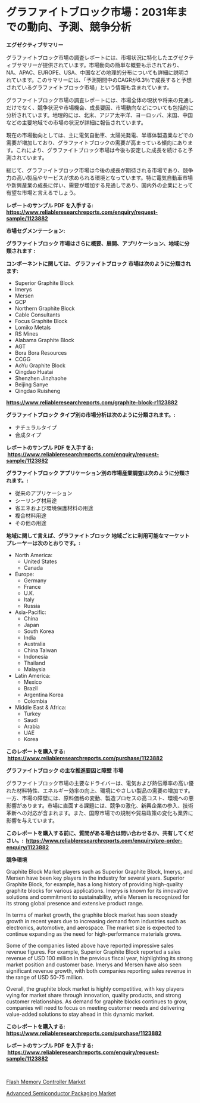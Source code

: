 <p><h1>グラファイトブロック市場：2031年までの動向、予測、競争分析</h1></p><p><strong>エグゼクティブサマリー</strong></p>
<p><p>グラファイトブロック市場の調査レポートには、市場状況に特化したエグゼクティブサマリーが提供されています。市場動向の簡単な概要も示されており、NA、APAC、EUROPE、USA、中国などの地理的分布についても詳細に説明されています。このサマリーには、「予測期間中のCAGRが6.3％で成長すると予想されているグラファイトブロック市場」という情報も含まれています。</p><p>グラファイトブロック市場の調査レポートには、市場全体の現状や将来の見通しだけでなく、競争状況や市場機会、成長要因、市場動向などについても包括的に分析されています。地理的には、北米、アジア太平洋、ヨーロッパ、米国、中国などの主要地域での市場の状況が詳細に報告されています。</p><p>現在の市場動向としては、主に電気自動車、太陽光発電、半導体製造業などでの需要が増加しており、グラファイトブロックの需要が高まっている傾向にあります。これにより、グラファイトブロック市場は今後も安定した成長を続けると予測されています。</p><p>総じて、グラファイトブロック市場は今後の成長が期待される市場であり、競争力の高い製品やサービスが求められる環境となっています。特に電気自動車市場や新興産業の成長に伴い、需要が増加する見通しであり、国内外の企業にとって有望な市場と言えるでしょう。</p></p>
<p><strong>レポートのサンプル PDF を入手する: <a href="https://www.reliableresearchreports.com/enquiry/request-sample/1123882">https://www.reliableresearchreports.com/enquiry/request-sample/1123882</a></strong></p>
<p><strong>市場セグメンテーション:</strong></p>
<p><strong> グラファイトブロック 市場はさらに概要、展開、アプリケーション、地域に分類されます :</strong></p>
<p><strong>コンポーネントに関しては、 グラファイトブロック 市場は次のように分類されます: &nbsp;</strong></p>
<p><ul><li>Superior Graphite Block</li><li>Imerys</li><li>Mersen</li><li>GCP</li><li>Northern Graphite Block</li><li>Cable Consultants</li><li>Focus Graphite Block</li><li>Lomiko Metals</li><li>RS Mines</li><li>Alabama Graphite Block</li><li>AGT</li><li>Bora Bora Resources</li><li>CCGG</li><li>AoYu Graphite Block</li><li>Qingdao Huatai</li><li>Shenzhen Jinzhaohe</li><li>Beijing Sanye</li><li>Qingdao Ruisheng</li></ul></p>
<p><strong><a href="https://www.reliableresearchreports.com/graphite-block-r1123882">https://www.reliableresearchreports.com/graphite-block-r1123882</a></strong></p>
<p><strong> グラファイトブロック タイプ別の市場分析は次のように分類されます。:</strong></p>
<p><ul><li>ナチュラルタイプ</li><li>合成タイプ</li></ul></p>
<p><strong>レポートのサンプル PDF を入手する: &nbsp;<a href="https://www.reliableresearchreports.com/enquiry/request-sample/1123882">https://www.reliableresearchreports.com/enquiry/request-sample/1123882</a></strong></p>
<p><strong> グラファイトブロック アプリケーション別の市場産業調査は次のように分類されます。:</strong></p>
<p><ul><li>従来のアプリケーション</li><li>シーリング材用途</li><li>省エネおよび環境保護材料の用途</li><li>複合材料用途</li><li>その他の用途</li></ul></p>
<p><strong>地域に関して言えば、グラファイトブロック 地域ごとに利用可能なマーケットプレーヤーは次のとおりです。:</strong></p>
<p><ul>
    <li>
        North America:
        <ul>
            <li>United States</li>
            <li>Canada</li>
        </ul>
    </li>
    <li>
        Europe:
        <ul>
            <li>Germany</li>
            <li>France</li>
            <li>U.K.</li>
            <li>Italy</li>
            <li>Russia</li>
        </ul>
    </li>
    <li>
        Asia-Pacific:
        <ul>
            <li>China</li>
            <li>Japan</li>
            <li>South Korea</li>
            <li>India</li>
            <li>Australia</li>
            <li>China Taiwan</li>
            <li>Indonesia</li>
            <li>Thailand</li>
            <li>Malaysia</li>
        </ul>
    </li>
    <li>
        Latin America:
        <ul>
            <li>Mexico</li>
            <li>Brazil</li>
            <li>Argentina Korea</li>
            <li>Colombia</li>
        </ul>
    </li>
    <li>
        Middle East & Africa:
        <ul>
            <li>Turkey</li>
            <li>Saudi</li>
            <li>Arabia</li>
            <li>UAE</li>
            <li>Korea</li>
        </ul>
    </li>
    </ul></p>
<p><strong>このレポートを購入する: &nbsp;<a href="https://www.reliableresearchreports.com/purchase/1123882">https://www.reliableresearchreports.com/purchase/1123882</a></strong></p>
<p><strong>グラファイトブロック の主な推進要因と障壁 市場</strong></p>
<p><p>グラファイトブロック市場の主要なドライバーは、電気および熱伝導率の高い優れた材料特性、エネルギー効率の向上、環境にやさしい製品の需要の増加です。一方、市場の障壁には、原料価格の変動、製造プロセスの高コスト、環境への悪影響があります。市場に直面する課題には、競争の激化、新興企業の参入、技術革新への対応が含まれます。また、国際市場での規制や貿易政策の変化も業界に影響を与えています。</p></p>
<p><strong>このレポートを購入する前に、質問がある場合は問い合わせるか、共有してください。:&nbsp; <a href="https://www.reliableresearchreports.com/enquiry/pre-order-enquiry/1123882">https://www.reliableresearchreports.com/enquiry/pre-order-enquiry/1123882</a></strong></p>
<p><strong>競争環境</strong></p>
<p><p>Graphite Block Market players such as Superior Graphite Block, Imerys, and Mersen have been key players in the industry for several years. Superior Graphite Block, for example, has a long history of providing high-quality graphite blocks for various applications. Imerys is known for its innovative solutions and commitment to sustainability, while Mersen is recognized for its strong global presence and extensive product range.</p><p>In terms of market growth, the graphite block market has seen steady growth in recent years due to increasing demand from industries such as electronics, automotive, and aerospace. The market size is expected to continue expanding as the need for high-performance materials grows.</p><p>Some of the companies listed above have reported impressive sales revenue figures. For example, Superior Graphite Block reported a sales revenue of USD 100 million in the previous fiscal year, highlighting its strong market position and customer base. Imerys and Mersen have also seen significant revenue growth, with both companies reporting sales revenue in the range of USD 50-75 million.</p><p>Overall, the graphite block market is highly competitive, with key players vying for market share through innovation, quality products, and strong customer relationships. As demand for graphite blocks continues to grow, companies will need to focus on meeting customer needs and delivering value-added solutions to stay ahead in this dynamic market.</p></p>
<p><strong>このレポートを購入する: &nbsp; <a href="https://www.reliableresearchreports.com/purchase/1123882">https://www.reliableresearchreports.com/purchase/1123882</a></strong></p>
<p><strong>レポートのサンプル PDF を入手する: &nbsp;<a href="https://www.reliableresearchreports.com/enquiry/request-sample/1123882">https://www.reliableresearchreports.com/enquiry/request-sample/1123882</a></strong><strong></strong></p>
<p>&nbsp;</p>
<p><p><a href="https://invited-way-688.notion.site/Analyzing-Flash-Memory-Controller-Market-Global-Industry-Perspective-and-Forecast-2024-to-2031-1f549f0357c44c19ba96a8d88f296eff">Flash Memory Controller Market</a></p><p><a href="https://butternut-bug-553.notion.site/Advanced-Semiconductor-Packaging-Market-Size-and-Market-Trends-Complete-Industry-Overview-2024-to--e1cbbd46b774478895be1288600499e7">Advanced Semiconductor Packaging Market</a></p></p>